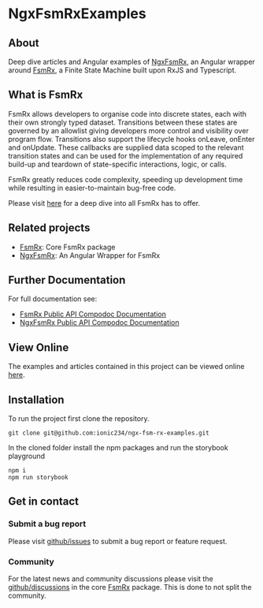# NgxFsmRxExamples

## About 

Deep dive articles and Angular examples of [NgxFsmRx](https://github.com/ionic234/ngx-fsm-rx), an Angular wrapper around [FsmRx](https://github.com/ionic234/fsm-rx), a Finite State Machine built upon RxJS and Typescript.

## What is FsmRx 

FsmRx allows developers to organise code into discrete states, each with their own strongly typed dataset. 
Transitions between these states are governed by an allowlist giving developers more control and visibility over program flow. 
Transitions also support the lifecycle hooks onLeave, onEnter and onUpdate. 
These callbacks are supplied data scoped to the relevant transition states and can be used for the implementation of any required build-up and teardown of state-specific interactions, logic, or calls.

FsmRx greatly reduces code complexity, speeding up development time while resulting in easier-to-maintain bug-free code.

Please visit [here](https://ionic234.github.io/ngx-fsm-rx-examples) for a deep dive into all FsmRx has to offer.

## Related projects

* [FsmRx](https://github.com/ionic234/fsm-rx): Core FsmRx package
* [NgxFsmRx](https://github.com/ionic234/ngx-fsm-rx): An Angular Wrapper for FsmRx

## Further Documentation 

For full documentation see:
* [FsmRx Public API Compodoc Documentation](https://ionic234.github.io/fsm-rx/) 
* [NgxFsmRx Public API Compodoc Documentation](https://ionic234.github.io/ngx-fsm-rx/) 

## View Online

The examples and articles contained in this project can be viewed online [here](https://ionic234.github.io/ngx-fsm-rx-examples).

## Installation 

To run the project first clone the repository.

```
git clone git@github.com:ionic234/ngx-fsm-rx-examples.git
```

In the cloned folder install the npm packages and run the storybook playground 

```
npm i
npm run storybook
```

## Get in contact

### Submit a bug report

Please visit [github/issues](https://github.com/ionic234/ngx-fsm-rx-examples/issues) to submit a bug report or feature request. 

### Community  

For the latest news and community discussions please visit the [github/discussions](https://github.com/ionic234/fsm-rx/discussions) in the core [FsmRx](https://github.com/ionic234/fsm-rx) package. This is done to not split the community. 